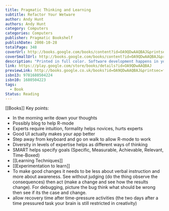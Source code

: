 ```yaml
---
title: Pragmatic Thinking and Learning
subtitle: Refactor Your Wetware
author: Andy Hunt
authors: Andy Hunt
category: Computers
categories: Computers
publisher: Pragmatic Bookshelf
publishDate: 2008-10-28
totalPage: 348
coverUrl: http://books.google.com/books/content?id=OA9QDwAAQBAJ&printsec=frontcover&img=1&zoom=1&edge=curl&source=gbs_api
coverSmallUrl: http://books.google.com/books/content?id=OA9QDwAAQBAJ&printsec=frontcover&img=1&zoom=5&edge=curl&source=gbs_api
description: "Printed in full color. Software development happens in your head. Not in an editor, IDE, or designtool. You're well educated on how to work with software and hardware, but what about wetware--our own brains? Learning new skills and new technology is critical to your career, and it's all in your head. In this book by Andy Hunt, you'll learn how our brains are wired, and how to take advantage of your brain's architecture. You'll learn new tricks and tipsto learn more, faster, and retain more of what you learn. You need a pragmatic approach to thinking and learning. You need to Refactor Your Wetware. Programmers have to learn constantly; not just the stereotypical new technologies, but also the problem domain of the application, the whims of the user community, the quirks of your teammates, the shifting sands of the industry, and the evolving characteristics of the project itself as it is built. We'll journey together through bits of cognitive and neuroscience, learning and behavioral theory. You'll see some surprising aspects of how our brains work, and how you can take advantage of the system to improve your own learning and thinking skills. In this book you'll learn how to: Use the Dreyfus Model of Skill Acquisition to become more expert Leverage the architecture of the brain to strengthen different thinking modes Avoid common &quot;known bugs&quot; in your mind Learn more deliberately and more effectively Manage knowledge more efficiently"
link: https://play.google.com/store/books/details?id=OA9QDwAAQBAJ
previewLink: http://books.google.co.uk/books?id=OA9QDwAAQBAJ&printsec=frontcover&dq=Pragmatic+Thinking&hl=&as_pt=BOOKS&cd=1&source=gbs_api
isbn13: 9781680504224
isbn10: 1680504223
tags:
  - Book
Status: Reading
---
```

[[Books]]
Key points:
- In the morning write down your thoughts
- Possibly blog to help R-mode 
- Experts require intuition, formality helps novices, hurts experts
- Good UI actually makes your app better
- Step away from keyboard and go on walk to allow R-mode to work
- Diversity in levels of expertise helps as different ways of thinking
- SMART helps specify goals (Specific, Measurable, Achievable, Relevant, Time-Boxed)
- [[Learning Techniques]]
- [[Experimentation to learn]]
- To make good changes it needs to be less about verbal instruction and more about awareness. See without judging (do the thing observe the consequences) then act (make a change and see how the results change). For debugging, picture the bug think what should be wrong then see if its the case and change.
- allow recovery time after time-pressure activities (the two days after a time pressured task your brain is still restricted in creativity)